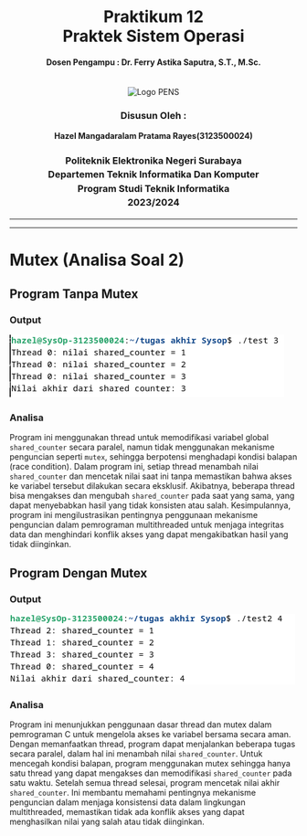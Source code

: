 <div align="center">
  <h1 style="text-align: center;font-weight: bold">Praktikum 12<br>Praktek Sistem Operasi</h1>
  <h4 style="text-align: center;">Dosen Pengampu : Dr. Ferry Astika Saputra, S.T., M.Sc.</h4>
</div>
<br />
<div align="center">
  <img src="https://upload.wikimedia.org/wikipedia/id/4/44/Logo_PENS.png" alt="Logo PENS">
  <h3 style="text-align: center;">Disusun Oleh : </h3>
  <p style="text-align: center;">
    <strong>Hazel Mangadaralam Pratama Rayes(3123500024) </strong><br>
  </p>
<h3 style="text-align: center;line-height: 1.5">Politeknik Elektronika Negeri Surabaya<br>Departemen Teknik Informatika Dan Komputer<br>Program Studi Teknik Informatika<br>2023/2024</h3>
  <hr><hr>
</div>

# Mutex (Analisa Soal 2)

## Program Tanpa Mutex

### Output
    
  <img src="img/1.png" alt="">

### Analisa

Program ini menggunakan thread untuk memodifikasi variabel global `shared_counter` secara paralel, namun tidak menggunakan mekanisme penguncian seperti `mutex`, sehingga berpotensi menghadapi kondisi balapan (race condition). Dalam program ini, setiap thread menambah nilai `shared_counter` dan mencetak nilai saat ini tanpa memastikan bahwa akses ke variabel tersebut dilakukan secara eksklusif. Akibatnya, beberapa thread bisa mengakses dan mengubah `shared_counter` pada saat yang sama, yang dapat menyebabkan hasil yang tidak konsisten atau salah. Kesimpulannya, program ini mengilustrasikan pentingnya penggunaan mekanisme penguncian dalam pemrograman multithreaded untuk menjaga integritas data dan menghindari konflik akses yang dapat mengakibatkan hasil yang tidak diinginkan.


## Program Dengan Mutex

### Output 

  <img src="img/2.png" alt="">

### Analisa

Program ini menunjukkan penggunaan dasar thread dan mutex dalam pemrograman C untuk mengelola akses ke variabel bersama secara aman. Dengan memanfaatkan thread, program dapat menjalankan beberapa tugas secara paralel, dalam hal ini menambah nilai `shared_counter`. Untuk mencegah kondisi balapan, program menggunakan mutex sehingga hanya satu thread yang dapat mengakses dan memodifikasi `shared_counter` pada satu waktu. Setelah semua thread selesai, program mencetak nilai akhir `shared_counter`. Ini membantu memahami pentingnya mekanisme penguncian dalam menjaga konsistensi data dalam lingkungan multithreaded, memastikan tidak ada konflik akses yang dapat menghasilkan nilai yang salah atau tidak diinginkan.



